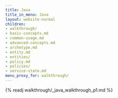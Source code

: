 ```yaml
---
title: Java
title_in_menu: Java
layout: website-normal
children:
- walkthrough/
- basic-concepts.md
- common-usage.md
- advanced-concepts.md
- archetype.md
- entity.md
- entities/
- policy.md
- policies/
- service-state.md
menu_proxy_for: walkthrough/
---
```


{% readj walkthrough/_java_walkthrough_p1.md %}
